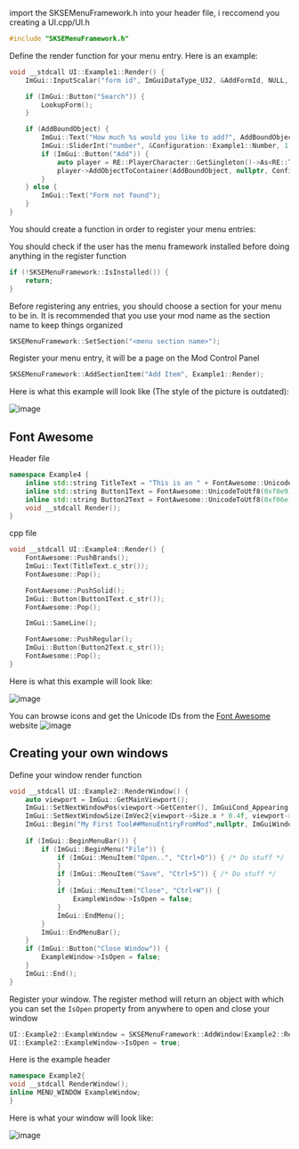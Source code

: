 
import the SKSEMenuFramework.h into your header file, i reccomend you creating a UI.cpp/UI.h 
```cpp
#include "SKSEMenuFramework.h"
```

Define the render function for your menu entry. Here is an example:

```cpp
void __stdcall UI::Example1::Render() {
    ImGui::InputScalar("form id", ImGuiDataType_U32, &AddFormId, NULL, NULL, "%08X");

    if (ImGui::Button("Search")) {
        LookupForm();
    }

    if (AddBoundObject) {
        ImGui::Text("How much %s would you like to add?", AddBoundObject->GetName());
        ImGui::SliderInt("number", &Configuration::Example1::Number, 1, 100);
        if (ImGui::Button("Add")) {
            auto player = RE::PlayerCharacter::GetSingleton()->As<RE::TESObjectREFR>();
            player->AddObjectToContainer(AddBoundObject, nullptr, Configuration::Example1::Number, nullptr);
        }
    } else {
        ImGui::Text("Form not found");
    }
}
```

You should create a function in order to register your menu entries:

You should check if the user has the menu framework installed before doing anything in the register function

```cpp
if (!SKSEMenuFramework::IsInstalled()) {
    return;
}
```

Before registering any entries, you should choose a section for your menu to be in. It is recommended that you use your mod name as the section name to keep things organized

```cpp
SKSEMenuFramework::SetSection("<menu section name>");
```

Register your menu entry, it will be a page on the Mod Control Panel

```cpp
SKSEMenuFramework::AddSectionItem("Add Item", Example1::Render);
```
Here is what this example will look like (The style of the picture is outdated):

![image](https://github.com/Thiago099/SKSE-Menu-Framework-SDK/assets/66787043/8ebcd191-55a3-498b-bf36-0ca7337eff3a)

## Font Awesome

Header file
```cpp
namespace Example4 {
	inline std::string TitleText = "This is an " + FontAwesome::UnicodeToUtf8(0xf2b4) + " Font Awesome usage example";
	inline std::string Button1Text = FontAwesome::UnicodeToUtf8(0xf0e9) + " Umbrella";
	inline std::string Button2Text = FontAwesome::UnicodeToUtf8(0xf06e) + " Eye";
	void __stdcall Render();
}
```
cpp file

```cpp
void __stdcall UI::Example4::Render() {
    FontAwesome::PushBrands();
    ImGui::Text(TitleText.c_str());
    FontAwesome::Pop();

    FontAwesome::PushSolid();
    ImGui::Button(Button1Text.c_str());
    FontAwesome::Pop();

    ImGui::SameLine();

    FontAwesome::PushRegular();
    ImGui::Button(Button2Text.c_str());
    FontAwesome::Pop();
}
```
Here is what this example will look like:

![image](https://github.com/Thiago099/SKSE-Menu-Framework-SDK/assets/66787043/c3b7a913-fbb9-41be-ae38-d4c9efa8e2b3)


You can browse icons and get the Unicode IDs from the [Font Awesome](https://fontawesome.com/search?o=r&m=free) website
![image](https://github.com/Thiago099/SKSE-Menu-Framework-SDK/assets/66787043/ec5f14f1-5658-4f6e-8e60-2342f47f078e)



## Creating your own windows

Define your window render function

```cpp
void __stdcall UI::Example2::RenderWindow() {
    auto viewport = ImGui::GetMainViewport();
    ImGui::SetNextWindowPos(viewport->GetCenter(), ImGuiCond_Appearing, ImVec2{0.5f, 0.5f});
    ImGui::SetNextWindowSize(ImVec2{viewport->Size.x * 0.4f, viewport->Size.y * 0.4f}, ImGuiCond_Appearing);
    ImGui::Begin("My First Tool##MenuEntiryFromMod",nullptr, ImGuiWindowFlags_MenuBar); // If two mods have the same window name, and they open at the same time.
                                                                                         // The window content will be merged, is good practice to add ##ModName after the window name.
    if (ImGui::BeginMenuBar()) {
        if (ImGui::BeginMenu("File")) {
            if (ImGui::MenuItem("Open..", "Ctrl+O")) { /* Do stuff */
            }
            if (ImGui::MenuItem("Save", "Ctrl+S")) { /* Do stuff */
            }
            if (ImGui::MenuItem("Close", "Ctrl+W")) {
                ExampleWindow->IsOpen = false;
            }
            ImGui::EndMenu();
        }
        ImGui::EndMenuBar();
    }
    if (ImGui::Button("Close Window")) {
        ExampleWindow->IsOpen = false;
    }
    ImGui::End();
}
```

Register your window. The register method will return an object with which you can set the `IsOpen` property from anywhere to open and close your window

```cpp
UI::Example2::ExampleWindow = SKSEMenuFramework::AddWindow(Example2::RenderWindow);
UI::Example2::ExampleWindow->IsOpen = true; 
```

Here is the example header

```cpp
namespace Example2{
void __stdcall RenderWindow();
inline MENU_WINDOW ExampleWindow;
}
```

Here is what your window will look like:

![image](https://github.com/Thiago099/SKSE-Menu-Framework-SDK/assets/66787043/c301cc1b-d435-47ad-9bdc-a635fa385986)
